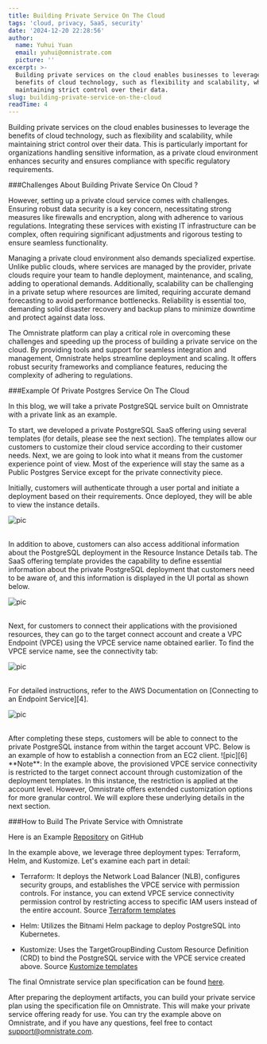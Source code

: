 ```yaml
---
title: Building Private Service On The Cloud
tags: 'cloud, privacy, SaaS, security'
date: '2024-12-20 22:28:56'
author:
  name: Yuhui Yuan
  email: yuhui@omnistrate.com
  picture: ''
excerpt: >-
  Building private services on the cloud enables businesses to leverage the
  benefits of cloud technology, such as flexibility and scalability, while
  maintaining strict control over their data.
slug: building-private-service-on-the-cloud
readTime: 4
---
```


Building private services on the cloud enables businesses to leverage the benefits of cloud technology, such as flexibility and scalability, while maintaining strict control over their data. This is particularly important for organizations handling sensitive information, as a private cloud environment enhances security and ensures compliance with specific regulatory requirements.

###Challenges About Building Private Service On Cloud ?

However, setting up a private cloud service comes with challenges. Ensuring robust data security is a key concern, necessitating strong measures like firewalls and encryption, along with adherence to various regulations. Integrating these services with existing IT infrastructure can be complex, often requiring significant adjustments and rigorous testing to ensure seamless functionality.

Managing a private cloud environment also demands specialized expertise. Unlike public clouds, where services are managed by the provider, private clouds require your team to handle deployment, maintenance, and scaling, adding to operational demands. Additionally, scalability can be challenging in a private setup where resources are limited, requiring accurate demand forecasting to avoid performance bottlenecks. Reliability is essential too, demanding solid disaster recovery and backup plans to minimize downtime and protect against data loss.

The Omnistrate platform can play a critical role in overcoming these challenges and speeding up the process of building a private service on the cloud. By providing tools and support for seamless integration and management, Omnistrate helps streamline deployment and scaling. It offers robust security frameworks and compliance features, reducing the complexity of adhering to regulations. 

###Example Of Private Postgres Service On The Cloud

In this blog, we will take a private PostgreSQL service built on Omnistrate with a private link as an example. 

To start, we developed a private PostgreSQL SaaS offering using several templates (for details, please see the next section). The templates allow our customers to customize their cloud service according to their customer needs.
Next, we are going to look into what it means from the customer experience point of view. Most of the experience will stay the same as a Public Postgres Service except for the private connectivity piece.

Initially, customers will authenticate through a user portal and initiate a deployment based on their requirements. Once deployed, they will be able to view the instance details.

![pic][1]

<br/>
In addition to above, customers can also access additional information about the PostgreSQL deployment in the Resource Instance Details tab. The SaaS offering template provides the capability to define essential information about the private PostgreSQL deployment that customers need to be aware of, and this information is displayed in the UI portal as shown below.

![pic][2]

<br/>
Next, for customers to connect their applications with the provisioned resources, they can go to the target connect account and create a VPC Endpoint (VPCE) using the VPCE service name obtained earlier. To find the  VPCE service name, see the connectivity tab:

![pic][3]

<br/>
For detailed instructions, refer to the AWS Documentation on [Connecting to an Endpoint Service][4].

![pic][5]

<br/>
After completing these steps, customers will be able to connect to the private PostgreSQL instance from within the target account VPC. Below is an example of how to establish a connection from an EC2 client.
![pic][6]

<br/>
**Note**: In the example above, the provisioned VPCE service connectivity is restricted to the target connect account through customization of the deployment templates. In this instance, the restriction is applied at the account level. However, Omnistrate offers extended customization options for more granular control. We will explore these underlying details in the next section.

###How to Build The Private Service with Omnistrate

Here is an Example [Repository][7] on GitHub

In the example above, we leverage three deployment types: Terraform, Helm, and Kustomize. Let's examine each part in detail:

- Terraform: It deploys the Network Load Balancer (NLB), configures security groups, and establishes the VPCE service with permission controls. For instance, you can extend VPCE service connectivity permission control by restricting access to specific IAM users instead of the entire account.
Source [Terraform templates][8]

- Helm: Utilizes the Bitnami Helm package to deploy PostgreSQL into Kubernetes.
- Kustomize: Uses the TargetGroupBinding Custom Resource Definition (CRD) to bind the PostgreSQL service with the VPCE service created above.
Source [Kustomize templates][9]

The final Omnistrate service plan specification can be found [here][10].

After preparing the deployment artifacts, you can build your private service plan using the specification file on Omnistrate. This will make your private service offering ready for use. You can try the example above on Omnistrate, and if you have any questions, feel free to contact support@omnistrate.com.

  [1]: https://drive.google.com/thumbnail?id=1nyvj4hFEhO4ZclEgdjz--AoqYJZGrGM2&sz=w720
  [2]: https://drive.google.com/thumbnail?id=15HDDkgmNCYG_tJSWvpo7IQVv_IEj8hsw&sz=w720
  [3]: https://drive.google.com/thumbnail?id=1Dr5-rvG61yNuSY9mIw5cIpBnH1CxCdTh&sz=w720
  [4]: https://docs.aws.amazon.com/vpc/latest/privatelink/create-endpoint-service.html#connect-to-endpoint-service.
  [5]: https://drive.google.com/thumbnail?id=1TmpEtoQp1skukyG6JWYuRF2D-puR07bU&sz=w720
  [6]: https://drive.google.com/thumbnail?id=18P_jxs9GDAyWAQIkQqeFr4bMXXEykGG_&sz=w720
  [7]: https://github.com/omnistrate-community/private-link-example
  [8]: https://github.com/omnistrate-community/private-link-example/blob/main/terraform/main.tf
  [9]: https://github.com/omnistrate-community/private-link-example/blob/main/kustomize/targetGroupBinding.yaml
  [10]: https://github.com/omnistrate-community/private-link-example/blob/main/privatePostgresql.yaml
